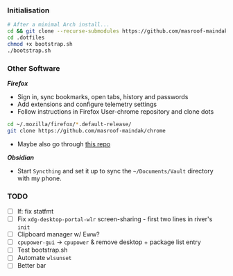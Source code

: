 ### Initialisation

```bash
# After a minimal Arch install...
cd && git clone --recurse-submodules https://github.com/masroof-maindak/.dotfiles
cd .dotfiles
chmod +x bootstrap.sh
./bootstrap.sh
```

### Other Software

***Firefox***

- Sign in, sync bookmarks, open tabs, history and passwords
- Add extensions and configure telemetry settings
- Follow instructions in Firefox User-chrome repository and clone dots
```bash
cd ~/.mozilla/firefox/*.default-release/
git clone https://github.com/masroof-maindak/chrome
```
- Maybe also go through [this repo](https://github.com/SpitFire-666/Firefox-Stuff)

***Obsidian***

- Start `Syncthing` and set it up to sync the `~/Documents/Vault` directory with my phone.

### TODO

- [ ] lf: fix statfmt
- [ ] Fix `xdg-desktop-portal-wlr` screen-sharing - first two lines in river's `init`
- [ ] Clipboard manager w/ Eww?
- [ ] `cpupower-gui` -> `cpupower` & remove desktop + package list entry
- [ ] Test bootstrap.sh
- [ ] Automate `wlsunset`
- [ ] Better bar
